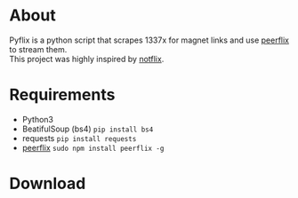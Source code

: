 # About
Pyflix is a python script that scrapes 1337x for magnet links and use [peerflix](https://github.com/mafintosh/peerflix) to stream them.<br>
This project was highly inspired by [notflix](https://github.com/Bugswriter/notflix).
# Requirements
* Python3
* BeatifulSoup (bs4) `pip install bs4`
* requests `pip install requests`
* [peerflix](https://github.com/mafintosh/peerflix) `sudo npm install peerflix -g`
# Download
``` sh
```
